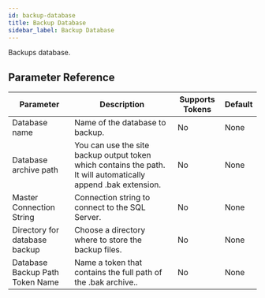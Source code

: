 ```yaml
---
id: backup-database
title: Backup Database
sidebar_label: Backup Database
---
```



Backups database.

## Parameter Reference
| Parameter | Description | Supports Tokens | Default |
| -- | -- | -- | -- |
| Database name | Name of the database to backup. | No | None |
| Database archive path | You can use the site backup output token which contains the path. It will automatically append .bak extension. | No | None |
| Master Connection String | Connection string to connect to the SQL Server. | No | None |
| Directory for database backup | Choose a directory where to store the backup files. | No | None |
| Database Backup Path Token Name | Name a token that contains the full path of the .bak archive.. | No | None |
